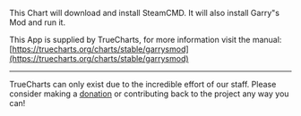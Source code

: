 This Chart will download and install SteamCMD. It will also install Garry"s Mod and run it.

This App is supplied by TrueCharts, for more information visit the manual: [https://truecharts.org/charts/stable/garrysmod](https://truecharts.org/charts/stable/garrysmod)

---

TrueCharts can only exist due to the incredible effort of our staff.
Please consider making a [donation](https://truecharts.org/sponsor) or contributing back to the project any way you can!
